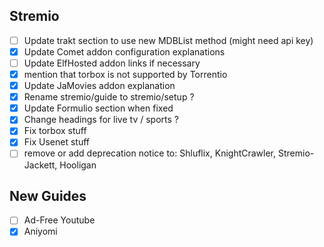 ## Stremio

- [ ] Update trakt section to use new MDBList method (might need api key)
- [x] Update Comet addon configuration explanations
- [ ] Update ElfHosted addon links if necessary
- [x] mention that torbox is not supported by Torrentio
- [x] Update JaMovies addon explanation
- [x] Rename stremio/guide to stremio/setup ?
- [x] Update Formulio section when fixed
- [x] Change headings for live tv / sports ?
- [x] Fix torbox stuff
- [x] Fix Usenet stuff
- [ ] remove or add deprecation notice to: Shluflix, KnightCrawler, Stremio-Jackett, Hooligan

## New Guides

- [ ] Ad-Free Youtube
- [x] Aniyomi
